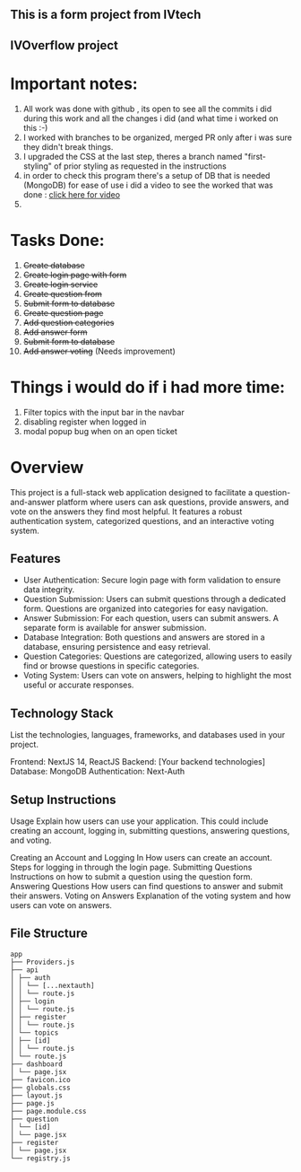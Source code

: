 ## This is a form project from IVtech

## IVOverflow project

# Important notes:
1. All work was done with github , its open to see all the commits i did during this work and all the changes i did (and what time i worked on this :-)
2. I worked with branches to be organized, merged PR only after i was sure they didn't break things.
3. I upgraded the CSS at the last step, theres a branch named "first-styling" of prior styling as requested in the instructions
4. in order to check this program there's a setup of DB that is needed (MongoDB) for ease of use i did a video to see the worked that was done : [click here for video](https://youtu.be/B1fVwyAh-_0)
5. 

# Tasks Done: 

1. ~~Create database~~
2. ~~Create login page with form~~
3. ~~Create login service~~
4. ~~Create question from~~
5. ~~Submit form to database~~
6. ~~Create question page~~
7. ~~Add question categories~~
8. ~~Add answer form~~
9. ~~Submit form to database~~
10. ~~Add answer voting~~ (Needs improvement)

# Things i would do if i had more time:
1. Filter topics with the input bar in the navbar
2. disabling register when logged in
3. modal popup bug when on an open ticket

# Overview

This project is a full-stack web application designed to facilitate a question-and-answer platform where users can ask questions, provide answers, and vote on the answers they find most helpful. It features a robust authentication system, categorized questions, and an interactive voting system.

## Features

- User Authentication: Secure login page with form validation to ensure data integrity.
- Question Submission: Users can submit questions through a dedicated form. Questions are organized into categories for easy navigation.
- Answer Submission: For each question, users can submit answers. A separate form is available for answer submission.
- Database Integration: Both questions and answers are stored in a database, ensuring persistence and easy retrieval.
- Question Categories: Questions are categorized, allowing users to easily find or browse questions in specific categories.
- Voting System: Users can vote on answers, helping to highlight the most useful or accurate responses.

## Technology Stack

List the technologies, languages, frameworks, and databases used in your project.

Frontend: NextJS 14, ReactJS
Backend: [Your backend technologies]
Database: MongoDB
Authentication: Next-Auth

## Setup Instructions

Usage
Explain how users can use your application. This could include creating an account, logging in, submitting questions, answering questions, and voting.

Creating an Account and Logging In
How users can create an account.
Steps for logging in through the login page.
Submitting Questions
Instructions on how to submit a question using the question form.
Answering Questions
How users can find questions to answer and submit their answers.
Voting on Answers
Explanation of the voting system and how users can vote on answers.

## File Structure

```
app
├── Providers.js
├── api
│ ├── auth
│ │ └── [...nextauth]
│ │ └── route.js
│ ├── login
│ │ └── route.js
│ ├── register
│ │ └── route.js
│ └── topics
│ ├── [id]
│ │ └── route.js
│ └── route.js
├── dashboard
│ └── page.jsx
├── favicon.ico
├── globals.css
├── layout.js
├── page.js
├── page.module.css
├── question
│ └── [id]
│ └── page.jsx
├── register
│ └── page.jsx
└── registry.js
```
